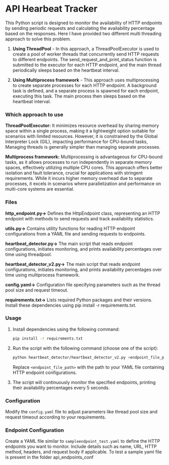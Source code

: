 # API Hearbeat Tracker
This Python script is designed to monitor the availability of HTTP endpoints by sending periodic requests and calculating 
the availability percentage based on the responses. Here I have provided two different multi threading approach to solve this 
problem.
1. **Using ThreadPool** - In this approach, a ThreadPoolExecutor is used to create a pool of worker threads that concurrently 
send HTTP requests to different endpoints. The send_request_and_print_status function is submitted to the executor 
for each HTTP endpoint, and the main thread periodically sleeps based on the heartbeat interval.


2. **Using Multiprocess framework** - This approach uses multiprocessing to create separate processes for each HTTP 
endpoint. A background task is defined, and a separate process is spawned for each endpoint, executing this task. 
The main process then sleeps based on the heartbeat interval.

### Which approach to use
**ThreadPoolExecutor:**  It minimizes resource overhead by sharing memory space within a single process, making it a 
lightweight option suitable for scenarios with limited resources. However, it is constrained by the Global Interpreter 
Lock (GIL), impacting performance for CPU-bound tasks, Managing threads is generally simpler than managing separate 
processes.

**Multiprocess framework:** Multiprocessing is advantageous for CPU-bound tasks, as it allows processes to run 
independently in separate memory spaces, effectively utilizing multiple CPU cores. This approach offers better isolation
and fault tolerance, crucial for applications with stringent requirements. While it incurs higher memory overhead due to
separate processes, it excels in scenarios where parallelization and performance on multi-core systems are essential.

### Files
**http_endpoint.py->** Defines the HttpEndpoint class, representing an HTTP endpoint with methods to send requests and track
availability statistics.

**utils.py->** Contains utility functions for reading HTTP endpoint configurations from a YAML file and sending requests to 
endpoints.

**heartbeat_detector.py->** The main script that reads endpoint configurations, initiates monitoring, and prints availability 
percentages over time using threadpool.

**heartbeat_detector_v2.py->** The main script that reads endpoint configurations, initiates monitoring, and prints availability 
percentages over time using multiprocess framework.

**config.yaml->** Configuration file specifying parameters such as the thread pool size and request timeout.

**requirements.txt->** Lists required Python packages and their versions. Install these dependencies using pip install -r requirements.txt.

### Usage

1. Install dependencies using the following command:
    ```bash
    pip install -r requirements.txt
    ```

2. Run the script with the following command (choose one of the script):
    ```bash
    python heartbeat_detector/heartbeat_detector_v2.py <endpoint_file_path>
    ```
   Replace `<endpoint_file_path>` with the path to your YAML file containing HTTP endpoint configurations.


3. The script will continuously monitor the specified endpoints, printing their availability percentages every 5 seconds.

### Configuration

Modify the `config.yaml` file to adjust parameters like thread pool size and request timeout according to your requirements.

### Endpoint Configuration

Create a YAML file similar to `sampleendpoint_test.yaml` to define the HTTP endpoints you want to monitor. 
Include details such as name, URL, HTTP method, headers, and request body if applicable. To test a sample yaml file is 
present in the folder api_endpoints_conf
